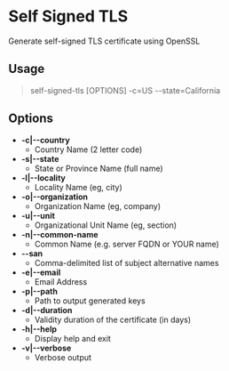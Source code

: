 # Self Signed TLS

Generate self-signed TLS certificate using OpenSSL

## Usage
>self-signed-tls [OPTIONS] -c=US --state=California

## Options
  - **-c|--country**
    - Country Name (2 letter code)
  - **-s|--state**
    - State or Province Name (full name)
  - **-l|--locality**
    - Locality Name (eg, city)
  - **-o|--organization**
    - Organization Name (eg, company)
  - **-u|--unit**
    - Organizational Unit Name (eg, section)
  - **-n|--common-name**
    - Common Name (e.g. server FQDN or YOUR name)
  - **--san**
    - Comma-delimited list of subject alternative names
  - **-e|--email**
    - Email Address
  - **-p|--path**
    - Path to output generated keys
  - **-d|--duration**
    - Validity duration of the certificate (in days)
  - **-h|--help**
    - Display help and exit
  - **-v|--verbose**
    - Verbose output